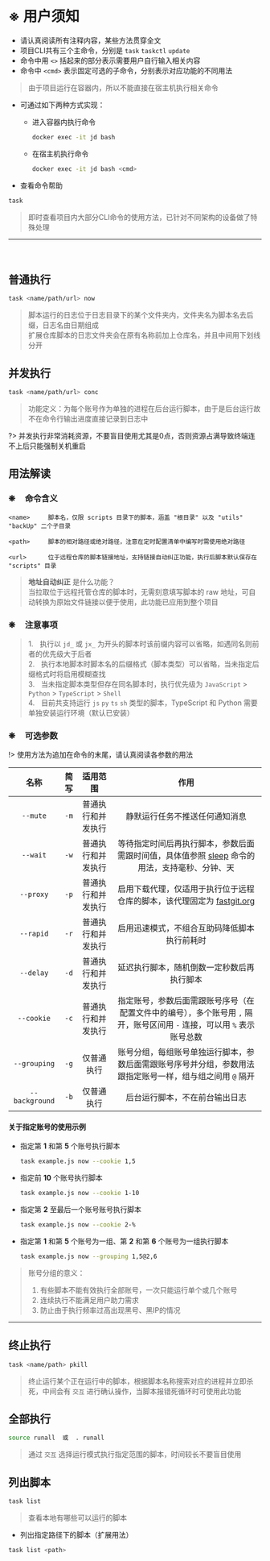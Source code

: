 # ※ 用户须知
- 请认真阅读所有注释内容，某些方法贯穿全文
- 项目CLI共有三个主命令，分别是 `task` `taskctl` `update`
- 命令中用 `<>` 括起来的部分表示需要用户自行输入相关内容
- 命令中 `<cmd>` 表示固定可选的子命令，分别表示对应功能的不同用法

> 由于项目运行在容器内，所以不能直接在宿主机执行相关命令

- 可通过如下两种方式实现：

    - 进入容器内执行命令

        ```bash
        docker exec -it jd bash
        ```

    - 在宿主机执行命令

        ```bash
        docker exec -it jd bash <cmd>
        ```

- 查看命令帮助
```bash
task
```
> 即时查看项目内大部分CLI命令的使用方法，已针对不同架构的设备做了特殊处理

***

ㅤ

## 普通执行
```bash
task <name/path/url> now
```
> 脚本运行的日志位于日志目录下的某个文件夹内，文件夹名为脚本名去后缀，日志名由日期组成\
> 扩展仓库脚本的日志文件夹会在原有名称前加上仓库名，并且中间用下划线分开

## 并发执行
```bash
task <name/path/url> conc
```
> 功能定义：为每个账号作为单独的进程在后台运行脚本，由于是后台运行故不在命令行输出进度直接记录到日志中

?> 并发执行非常消耗资源，不要盲目使用尤其是0点，否则资源占满导致终端连不上后只能强制关机重启

## 用法解读
### ❋ ㅤ命令含义 <!-- {docsify-ignore} -->

    <name>     脚本名，仅限 scripts 目录下的脚本，涵盖 "根目录" 以及 "utils" "backUp" 二个子目录

    <path>     脚本的相对路径或绝对路径，注意在定时配置清单中编写时需使用绝对路径

    <url>      位于远程仓库的脚本链接地址，支持链接自动纠正功能，执行后脚本默认保存在 "scripts" 目录

> __地址自动纠正__ 是什么功能？\
> 当拉取位于远程托管仓库的脚本时，无需刻意填写脚本的 raw 地址，可自动转换为原始文件链接以便于使用，此功能已应用到整个项目

### ❋ ㅤ注意事项 <!-- {docsify-ignore} -->

> 1.ㅤ执行以 `jd_` 或 `jx_` 为开头的脚本时该前缀内容可以省略，如遇同名则前者的优先级大于后者\
> 2.ㅤ执行本地脚本时脚本名的后缀格式（脚本类型）可以省略，当未指定后缀格式时将启用模糊查找\
> 3.ㅤ当未指定脚本类型但存在同名脚本时，执行优先级为 `JavaScript` > `Python` > `TypeScript` > `Shell`\
> 4.ㅤ目前共支持运行 `js` `py` `ts` `sh` 类型的脚本，TypeScript 和 Python 需要单独安装运行环境（默认已安装）

### ❋ ㅤ可选参数 <!-- {docsify-ignore} -->

!> 使用方法为追加在命令的末尾，请认真阅读各参数的用法

|        名称        |    简写  |       适用范围      |                                                                  作用                                                                  |
| :---------------: | :------: | :---------------: |:-------------------------------------------------------------------------------------------------------------------------------------: |
|   `--mute`        |   `-m`   |  普通执行和并发执行  | 静默运行任务不推送任何通知消息                                                                                                              |
|   `--wait`        |   `-w`   |  普通执行和并发执行  | 等待指定时间后再执行脚本，参数后面需跟时间值，具体值参照 [sleep](https://www.runoob.com/linux/linux-comm-sleep.html) 命令的用法，支持毫秒、分钟、天  |
|   `--proxy`       |   `-p`   |  普通执行和并发执行  | 启用下载代理，仅适用于执行位于远程仓库的脚本，该代理固定为 [fastgit.org](https://doc.fastgit.org)                                               | 
|   `--rapid`       |   `-r`   |  普通执行和并发执行  | 启用迅速模式，不组合互助码降低脚本执行前耗时                                                                                                  |
|   `--delay`       |   `-d`   |  普通执行和并发执行  | 延迟执行脚本，随机倒数一定秒数后再执行脚本                                                                                                    |
|   `--cookie`      |   `-c`   |  普通执行和并发执行  | 指定账号，参数后面需跟账号序号（在配置文件中的编号），多个账号用 `,` 隔开，账号区间用 `-` 连接，可以用 `%` 表示账号总数                                 |
|   `--grouping`    |   `-g`   |     仅普通执行     |  账号分组，每组账号单独运行脚本，参数后面需跟账号序号并分组，参数用法跟指定账号一样，组与组之间用 `@` 隔开                                              |
|   `--background`  |   `-b`   |     仅普通执行     |  后台运行脚本，不在前台输出日志                                                                                                             |

#### 关于指定账号的使用示例

- 指定第 **1** 和第 **5** 个账号执行脚本

    ```bash
    task example.js now --cookie 1,5
    ```

- 指定前 **10** 个账号执行脚本

    ```bash
    task example.js now --cookie 1-10
    ```

- 指定第 **2** 至最后一个账号账号执行脚本

    ```bash
    task example.js now --cookie 2-%
    ```

- 指定第 **1** 和第 **5** 个账号为一组、第 **2** 和第 **6** 个账号为一组执行脚本

    ```bash
    task example.js now --grouping 1,5@2,6
    ```

> 账号分组的意义：
> 1. 有些脚本不能有效执行全部账号，一次只能运行单个或几个账号
> 2. 连续执行不能满足用户助力需求
> 3. 防止由于执行频率过高出现黑号、黑IP的情况

***

## 终止执行
```bash
task <name/path> pkill
```
> 终止运行某个正在运行中的脚本，根据脚本名称搜索对应的进程并立即杀死，中间会有 `交互` 进行确认操作，当脚本报错死循环时可使用此功能

## 全部执行
```bash
source runall  或  . runall
```
> 通过 `交互` 选择运行模式执行指定范围的脚本，时间较长不要盲目使用

## 列出脚本
```bash
task list
```
> 查看本地有哪些可以运行的脚本

- 列出指定路径下的脚本（扩展用法）
```bash
task list <path>
```
